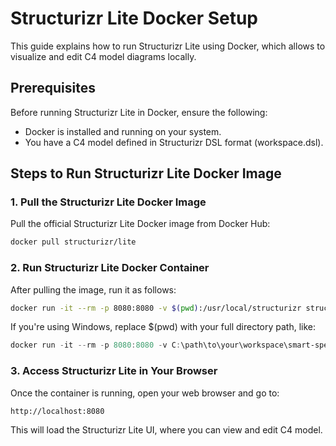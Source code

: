 # Structurizr Lite Docker Setup
This guide explains how to run Structurizr Lite using Docker, which allows to visualize and edit C4 model diagrams locally.

## Prerequisites
Before running Structurizr Lite in Docker, ensure the following:

- Docker is installed and running on your system.
- You have a C4 model defined in Structurizr DSL format (workspace.dsl).

## Steps to Run Structurizr Lite Docker Image
### 1. Pull the Structurizr Lite Docker Image
Pull the official Structurizr Lite Docker image from Docker Hub:

```bash
docker pull structurizr/lite
```
### 2. Run Structurizr Lite Docker Container
After pulling the image, run it as follows:

```bash
docker run -it --rm -p 8080:8080 -v $(pwd):/usr/local/structurizr structurizr/lite
```

If you're using Windows, replace $(pwd) with your full directory path, like:

```powershell
docker run -it --rm -p 8080:8080 -v C:\path\to\your\workspace\smart-speaker-codebase\c4-architecture-model:/usr/local/structurizr structurizr/lite
```

### 3. Access Structurizr Lite in Your Browser
Once the container is running, open your web browser and go to:

```
http://localhost:8080
```
This will load the Structurizr Lite UI, where you can view and edit C4 model.